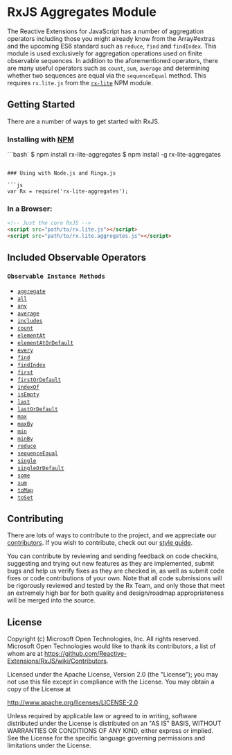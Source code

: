 # RxJS Aggregates Module #

The Reactive Extensions for JavaScript has a number of aggregation operators including those you might already know from the Array#extras and the upcoming ES6 standard such as `reduce`, `find` and `findIndex`.  This module is used exclusively for aggregation operations used on finite observable sequences.  In addition to the aforementioned operators, there are many useful operators such as `count`, `sum`, `average` and determining whether two sequences are equal via the `sequenceEqual` method.  This requires `rx.lite.js` from the [`rx-lite`](https://www.npmjs.com/package/rx-lite) NPM module.

## Getting Started

There are a number of ways to get started with RxJS.

### Installing with [NPM](https://npmjs.org/)

```bash`
$ npm install rx-lite-aggregates
$ npm install -g rx-lite-aggregates
```

### Using with Node.js and Ringo.js

```js
var Rx = require('rx-lite-aggregates');
```

### In a Browser:

```html
<!-- Just the core RxJS -->
<script src="path/to/rx.lite.js"></script>
<script src="path/to/rx.lite.aggregates.js"></script>
```

## Included Observable Operators ##

### `Observable Instance Methods`
- [`aggregate`](../../doc/api/core/operators/reduce.md)
- [`all`](../../doc/api/core/operators/every.md)
- [`any`](../../doc/api/core/operators/some.md)
- [`average`](../../doc/api/core/operators/average.md)
- [`includes`](../../doc/api/core/operators/includes.md)
- [`count`](../../doc/api/core/operators/count.md)
- [`elementAt`](../../doc/api/core/operators/elementat.md)
- [`elementAtOrDefault`](../../doc/api/core/operators/elementatordefault.md)
- [`every`](../../doc/api/core/operators/every.md)
- [`find`](../../doc/api/core/operators/find.md)
- [`findIndex`](../../doc/api/core/operators/findindex.md)
- [`first`](../../doc/api/core/operators/first.md)
- [`firstOrDefault`](../../doc/api/core/operators/firstordefault.md)
- [`indexOf`](../../doc/api/core/operators/indexof.md)
- [`isEmpty`](../../doc/api/core/operators/isempty.md)
- [`last`](../../doc/api/core/operators/last.md)
- [`lastOrDefault`](../../doc/api/core/operators/lastordefault.md)
- [`max`](../../doc/api/core/operators/max.md)
- [`maxBy`](../../doc/api/core/operators/maxby.md)
- [`min`](../../doc/api/core/operators/min.md)
- [`minBy`](../../doc/api/core/operators/minby.md)
- [`reduce`](../../doc/api/core/operators/reduce.md)
- [`sequenceEqual`](../../doc/api/core/operators/sequenceequal.md)
- [`single`](../../doc/api/core/operators/single.md)
- [`singleOrDefault`](../../doc/api/core/operators/singleordefault.md)
- [`some`](../../doc/api/core/operators/some.md)
- [`sum`](../../doc/api/core/operators/sum.md)
- [`toMap`](../../doc/api/core/operators/tomap.md)
- [`toSet`](../../doc/api/core/operators/toset.md)

## Contributing ##

There are lots of ways to contribute to the project, and we appreciate our [contributors](https://github.com/Reactive-Extensions/RxJS/wiki/Contributors).  If you wish to contribute, check out our [style guide]((https://github.com/Reactive-Extensions/RxJS/tree/master/doc/contributing)).

You can contribute by reviewing and sending feedback on code checkins, suggesting and trying out new features as they are implemented, submit bugs and help us verify fixes as they are checked in, as well as submit code fixes or code contributions of your own. Note that all code submissions will be rigorously reviewed and tested by the Rx Team, and only those that meet an extremely high bar for both quality and design/roadmap appropriateness will be merged into the source.

## License ##

Copyright (c) Microsoft Open Technologies, Inc.  All rights reserved.
Microsoft Open Technologies would like to thank its contributors, a list
of whom are at https://github.com/Reactive-Extensions/RxJS/wiki/Contributors.

Licensed under the Apache License, Version 2.0 (the "License"); you
may not use this file except in compliance with the License. You may
obtain a copy of the License at

http://www.apache.org/licenses/LICENSE-2.0

Unless required by applicable law or agreed to in writing, software
distributed under the License is distributed on an "AS IS" BASIS,
WITHOUT WARRANTIES OR CONDITIONS OF ANY KIND, either express or
implied. See the License for the specific language governing permissions
and limitations under the License.
